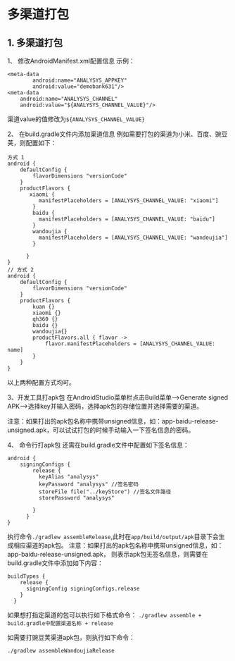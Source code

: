 # 多渠道打包

## 1. 多渠道打包

1、 修改AndroidManifest.xml配置信息 示例：

```text
<meta-data
        android:name="ANALYSYS_APPKEY"
        android:value="demobank631"/>
<meta-data
    android:name="ANALYSYS_CHANNEL"
    android:value="${ANALYSYS_CHANNEL_VALUE}"/>
```

渠道value的值修改为`${ANALYSYS_CHANNEL_VALUE}`

2、 在build.gradle文件内添加渠道信息 例如需要打包的渠道为小米、百度、豌豆荚，则配置如下：

```text
方式 1
android {
    defaultConfig {
        flavorDimensions "versionCode"
    }
    productFlavors {
       xiaomi {
          manifestPlaceholders = [ANALYSYS_CHANNEL_VALUE: "xiaomi"]
        }
        baidu {
          manifestPlaceholders = [ANALYSYS_CHANNEL_VALUE: "baidu"]
        }
        wandoujia {
          manifestPlaceholders = [ANALYSYS_CHANNEL_VALUE: "wandoujia"]
        }

      }
}
// 方式 2
android {
    defaultConfig {
        flavorDimensions "versionCode"
    }
    productFlavors {
        kuan {}
        xiaomi {}
        qh360 {}
        baidu {}
        wandoujia{}
        productFlavors.all { flavor ->
            flavor.manifestPlaceholders = [ANALYSYS_CHANNEL_VALUE: name]
        }
    }
}
```

以上两种配置方式均可。

3、开发工具打apk包 在AndroidStudio菜单栏点击Build菜单–&gt;Generate signed APK–&gt;选择key并输入密码，选择apk包的存储位置并选择需要的渠道。

注意：如果打出的apk包名称中携带unsigned信息，如：app-baidu-release-unsigned.apk，可以试试打包的时候手动输入一下签名信息的密码。

4、 命令行打apk包 还需在build.gradle文件中配置如下签名信息：

```text
android {
    signingConfigs {
        release {
          keyAlias "analysys"
          keyPassword "analysys" //签名密码
          storeFile file("../keyStore") //签名文件路径
          storePassword "analysys"

        }
      }
}
```

执行命令`./gradlew assembleRelease`,此时在`app/build/output/apk`目录下会生成相应渠道的apk包。 注意：如果打出的apk包名称中携带unsigned信息，如：app-baidu-release-unsigned.apk， 则表示apk包无签名信息，则需要在build.gradle文件中添加如下内容：

```text
buildTypes {
    release {
      signingConfig signingConfigs.release
    }
  }
```

如果想打指定渠道的包可以执行如下格式命令： `./gradlew assemble + build.gradle中配置渠道名称 + release`

如需要打豌豆荚渠道apk包，则执行如下命令：

```text
./gradlew assembleWandoujiaRelease
```

